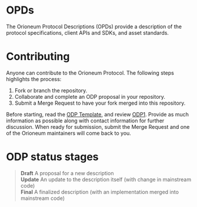 # OPDs

The Orioneum Protocol Descriptions (OPDs) provide a description of the protocol specifications, client APIs and SDKs, and asset standards.

# Contributing

Anyone can contribute to the Orioneum Protocol. The following steps highlights the process:  
1. Fork or branch the repository.
2. Collaborate and complete an ODP proposal in your repository.
3. Submit a Merge Request to have your fork merged into this repository.

Before starting, read the [ODP Template](https://www.google.com), and review [ODP1](https://www.google.com). Provide as much information as possible along with contact information for further discussion. When ready for submission, submit the Merge Request and one of the Orioneum maintainers will come back to you.  

# ODP status stages

> **Draft** A proposal for a new description  
> **Update** An update to the description itself (with change in mainstream code)  
> **Final** A finalized description (with an implementation merged into mainstream code)  
